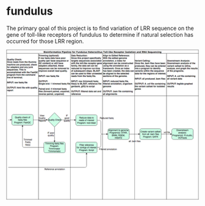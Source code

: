 # fundulus
The primary goal of this project is to find variation of LRR sequence on the gene of toll-like receptors of fundulus to determine if natural selection has occurred for those LRR region. 

![Screenshot](https://github.com/yunzhang77/fundulus/blob/master/Workflow%20Pipeline%20499.jpg)
